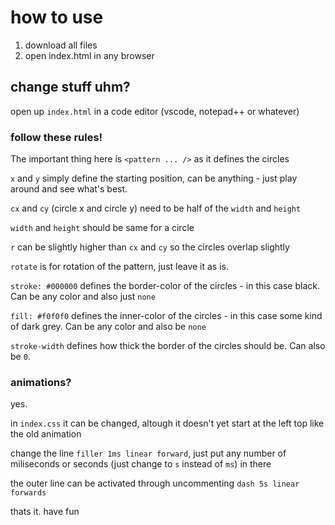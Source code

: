 # how to use

1. download all files
2. open index.html in any browser

## change stuff uhm?

open up `index.html` in a code editor (vscode, notepad++ or whatever)

### follow these rules!
The important thing here is 
`<pattern ... />` as it defines the circles
 
 `x` and `y` simply define the starting position, can be anything - just play around and see what's best.
 
 `cx` and `cy` (circle x and circle y) need to be half of the `width` and `height`
 
 `width` and `height` should be same for a circle
 
 `r` can be slightly higher than `cx` and `cy` so the circles overlap slightly
 
 `rotate` is for rotation of the pattern, just leave it as is.
 
 `stroke: #000000` defines the border-color of the circles - in this case black. Can be any color and also just `none`
 
 `fill: #f0f0f0` defines the inner-color of the circles - in this case some kind of dark grey. Can be any color and also be `none`
 
 `stroke-width` defines how thick the border of the circles should be. Can also be `0`.
 
 
 ### animations? 
 
 yes.
 
 in `index.css` it can be changed, altough it doesn't yet start at the left top like the old animation
 
 
change the line `filler 1ms linear forward`, just put any number of miliseconds or seconds (just change to `s` instead of `ms`) in there


the outer line can be activated through uncommenting `dash 5s linear forwards`

thats it. have fun